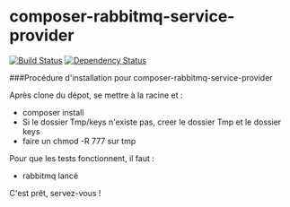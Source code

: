 composer-rabbitmq-service-provider
==================================

[![Build Status](http://drone.etna-alternance.net/github.com/etna-alternance/composer-rabbitmq-service-provider/status.svg?branch=master)](http://drone.etna-alternance.net/github.com/etna-alternance/composer-rabbitmq-service-provider)
[![Dependency Status](https://www.versioneye.com/user/projects/53dde6d68e78abc191000017/badge.svg)](https://www.versioneye.com/user/projects/53dde6d68e78abc191000017)

###Procédure d'installation pour composer-rabbitmq-service-provider

Après clone du dépot, se mettre à la racine et :

 * composer install
 * Si le dossier Tmp/keys n'existe pas, creer le dossier Tmp et le dossier keys
 * faire un chmod -R 777 sur tmp

Pour que les tests fonctionnent, il faut :

 * rabbitmq lancé

C'est prêt, servez-vous !
